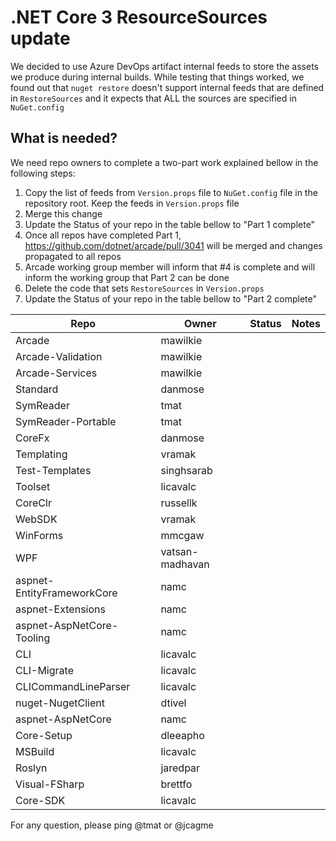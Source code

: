 # .NET Core 3 ResourceSources update

We decided to use Azure DevOps artifact internal feeds to store the assets we produce during internal builds. While testing that things
worked, we found out that `nuget restore` doesn't support internal feeds that are defined in `RestoreSources` and it expects that ALL the
sources are specified in `NuGet.config`

## What is needed?

We need repo owners to complete a two-part work explained bellow in the following steps:

1) Copy the list of feeds from `Version.props` file to `NuGet.config` file in the repository root. Keep the feeds in `Version.props` file
2) Merge this change
3) Update the Status of your repo in the table bellow to "Part 1 complete"
4) Once all repos have completed Part 1, https://github.com/dotnet/arcade/pull/3041 will be merged and changes propagated to all repos
5) Arcade working group member will inform that #4 is complete and will inform the working group that Part 2 can be done
6) Delete the code that sets `RestoreSources` in `Version.props`
7) Update the Status of your repo in the table bellow to "Part 2 complete"

| Repo                       | Owner            |  Status     | Notes              |
| ---------------------------| ---------------- | ---------   | -------------------|
| Arcade                     | mawilkie         |             |                    |
| Arcade-Validation          | mawilkie         |             |                    |
| Arcade-Services            | mawilkie         |             |                    |
| Standard                   | danmose          |             |                    |
| SymReader                  | tmat             |             |                    |
| SymReader-Portable         | tmat             |             |                    |
| CoreFx                     | danmose          |             |                    |
| Templating                 | vramak           |             |                    |
| Test-Templates             | singhsarab       |             |                    |
| Toolset                    | licavalc         |             |                    |
| CoreClr                    | russellk         |             |                    |
| WebSDK                     | vramak           |             |                    |
| WinForms                   | mmcgaw           |             |                    |
| WPF                        | vatsan-madhavan  |             |                    |
| aspnet-EntityFrameworkCore | namc             |             |                    |
| aspnet-Extensions          | namc             |             |                    |
| aspnet-AspNetCore-Tooling  | namc             |             |                    |
| CLI                        | licavalc         |             |                    |
| CLI-Migrate                | licavalc         |             |                    |
| CLICommandLineParser       | licavalc         |             |                    |
| nuget-NugetClient          | dtivel           |             |                    |
| aspnet-AspNetCore          | namc             |             |                    |
| Core-Setup                 | dleeapho         |             |                    |
| MSBuild                    | licavalc         |             |                    |
| Roslyn                     | jaredpar         |             |                    |
| Visual-FSharp              | brettfo          |             |                    |
| Core-SDK                   | licavalc         |             |                    |

For any question, please ping @tmat or @jcagme